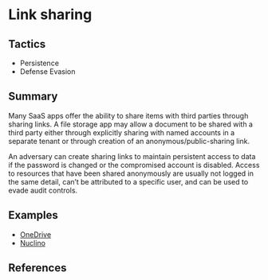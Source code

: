 # Link sharing

## Tactics
* Persistence
* Defense Evasion

## Summary
Many SaaS apps offer the ability to share items with third parties through sharing links. A file storage app may allow a document to be shared with a third party either through explicitly sharing with named accounts in a separate tenant or through creation of an anonymous/public-sharing link.

An adversary can create sharing links to maintain persistent access to data if the password is changed or the compromised account is disabled. Access to resources that have been shared anonymously are usually not logged in the same detail, can’t be attributed to a specific user, and can be used to evade audit controls.

## Examples
* [OneDrive](examples/onedrive.md)
* [Nuclino](examples/nuclino.md)

## References